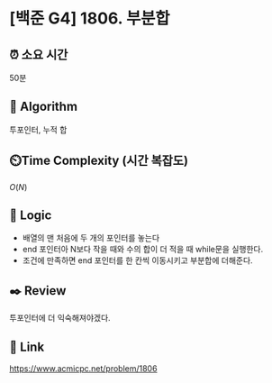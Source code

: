 # [백준 G4] 1806. 부분합

## ⏰ **소요 시간**

50분

## :pushpin: **Algorithm**

투포인터, 누적 합

## ⏲️**Time Complexity (시간 복잡도)**

$O(N)$

## :round_pushpin: **Logic**
- 배열의 맨 처음에 두 개의 포인터를 놓는다
- end 포인터아 N보다 작을 때와 수의 합이 더 적을 때 while문을 실행한다.
- 조건에 만족하면 end 포인터를 한 칸씩 이동시키고 부분합에 더해준다.


## :black_nib: **Review**
투포인터에 더 익숙해져야겠다.

## 📡 Link

https://www.acmicpc.net/problem/1806